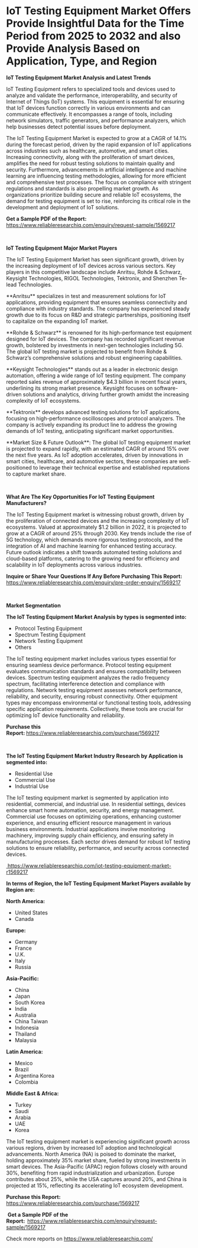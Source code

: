 <p><h1>IoT Testing Equipment Market Offers Provide Insightful Data for the Time Period from 2025 to 2032 and also Provide Analysis Based on Application, Type, and Region</h1></p><p><strong>IoT Testing Equipment Market Analysis and Latest Trends</strong></p>
<p><p>IoT Testing Equipment refers to specialized tools and devices used to analyze and validate the performance, interoperability, and security of Internet of Things (IoT) systems. This equipment is essential for ensuring that IoT devices function correctly in various environments and can communicate effectively. It encompasses a range of tools, including network simulators, traffic generators, and performance analyzers, which help businesses detect potential issues before deployment.</p><p>The IoT Testing Equipment Market is expected to grow at a CAGR of 14.1% during the forecast period, driven by the rapid expansion of IoT applications across industries such as healthcare, automotive, and smart cities. Increasing connectivity, along with the proliferation of smart devices, amplifies the need for robust testing solutions to maintain quality and security. Furthermore, advancements in artificial intelligence and machine learning are influencing testing methodologies, allowing for more efficient and comprehensive test processes. The focus on compliance with stringent regulations and standards is also propelling market growth. As organizations prioritize building secure and reliable IoT ecosystems, the demand for testing equipment is set to rise, reinforcing its critical role in the development and deployment of IoT solutions.</p></p>
<p><strong>Get a Sample PDF of the Report:&nbsp;</strong> <a href="https://www.reliableresearchiq.com/enquiry/request-sample/1569217?utm_campaign=2284&utm_medium=2&utm_source=Github&utm_content=ia&utm_term=09042025&utm_id=iot-testing-equipment">https://www.reliableresearchiq.com/enquiry/request-sample/1569217</a></p>
<p>&nbsp;</p>
<p><strong>IoT Testing Equipment Major Market Players</strong></p>
<p><p>The IoT Testing Equipment Market has seen significant growth, driven by the increasing deployment of IoT devices across various sectors. Key players in this competitive landscape include Anritsu, Rohde & Schwarz, Keysight Technologies, RIGOL Technologies, Tektronix, and Shenzhen Te-lead Technologies.</p><p>**Anritsu** specializes in test and measurement solutions for IoT applications, providing equipment that ensures seamless connectivity and compliance with industry standards. The company has experienced steady growth due to its focus on R&D and strategic partnerships, positioning itself to capitalize on the expanding IoT market.</p><p>**Rohde & Schwarz** is renowned for its high-performance test equipment designed for IoT devices. The company has recorded significant revenue growth, bolstered by investments in next-gen technologies including 5G. The global IoT testing market is projected to benefit from Rohde & Schwarz’s comprehensive solutions and robust engineering capabilities.</p><p>**Keysight Technologies** stands out as a leader in electronic design automation, offering a wide range of IoT testing equipment. The company reported sales revenue of approximately $4.3 billion in recent fiscal years, underlining its strong market presence. Keysight focuses on software-driven solutions and analytics, driving further growth amidst the increasing complexity of IoT ecosystems.</p><p>**Tektronix** develops advanced testing solutions for IoT applications, focusing on high-performance oscilloscopes and protocol analyzers. The company is actively expanding its product line to address the growing demands of IoT testing, anticipating significant market opportunities.</p><p>**Market Size & Future Outlook**: The global IoT testing equipment market is projected to expand rapidly, with an estimated CAGR of around 15% over the next five years. As IoT adoption accelerates, driven by innovations in smart cities, healthcare, and automotive sectors, these companies are well-positioned to leverage their technical expertise and established reputations to capture market share.</p></p>
<p>&nbsp;</p>
<p><strong>What Are The Key Opportunities For IoT Testing Equipment Manufacturers?</strong></p>
<p><p>The IoT Testing Equipment market is witnessing robust growth, driven by the proliferation of connected devices and the increasing complexity of IoT ecosystems. Valued at approximately $1.2 billion in 2022, it is projected to grow at a CAGR of around 25% through 2030. Key trends include the rise of 5G technology, which demands more rigorous testing protocols, and the integration of AI and machine learning for enhanced testing accuracy. Future outlook indicates a shift towards automated testing solutions and cloud-based platforms, catering to the growing need for efficiency and scalability in IoT deployments across various industries.</p></p>
<p><strong>Inquire or Share Your Questions If Any Before Purchasing This Report:</strong> <a href="https://www.reliableresearchiq.com/enquiry/pre-order-enquiry/1569217?utm_campaign=2284&utm_medium=2&utm_source=Github&utm_content=ia&utm_term=09042025&utm_id=iot-testing-equipment">https://www.reliableresearchiq.com/enquiry/pre-order-enquiry/1569217</a></p>
<p>&nbsp;</p>
<p><strong>Market Segmentation</strong></p>
<p><strong>The IoT Testing Equipment Market Analysis by types is segmented into:</strong></p>
<p><ul><li>Protocol Testing Equipment</li><li>Spectrum Testing Equipment</li><li>Network Testing Equipment</li><li>Others</li></ul></p>
<p><p>The IoT testing equipment market includes various types essential for ensuring seamless device performance. Protocol testing equipment evaluates communication standards and ensures compatibility between devices. Spectrum testing equipment analyzes the radio frequency spectrum, facilitating interference detection and compliance with regulations. Network testing equipment assesses network performance, reliability, and security, ensuring robust connectivity. Other equipment types may encompass environmental or functional testing tools, addressing specific application requirements. Collectively, these tools are crucial for optimizing IoT device functionality and reliability.</p></p>
<p><strong>Purchase this Report:&nbsp;</strong><a href="https://www.reliableresearchiq.com/purchase/1569217?utm_campaign=2284&utm_medium=2&utm_source=Github&utm_content=ia&utm_term=09042025&utm_id=iot-testing-equipment">https://www.reliableresearchiq.com/purchase/1569217</a></p>
<p>&nbsp;</p>
<p><strong>The IoT Testing Equipment Market Industry Research by Application is segmented into:</strong></p>
<p><ul><li>Residential Use</li><li>Commercial Use</li><li>Industrial Use</li></ul></p>
<p><p>The IoT testing equipment market is segmented by application into residential, commercial, and industrial use. In residential settings, devices enhance smart home automation, security, and energy management. Commercial use focuses on optimizing operations, enhancing customer experience, and ensuring efficient resource management in various business environments. Industrial applications involve monitoring machinery, improving supply chain efficiency, and ensuring safety in manufacturing processes. Each sector drives demand for robust IoT testing solutions to ensure reliability, performance, and security across connected devices.</p></p>
<p><a href="https://www.reliableresearchiq.com/iot-testing-equipment-market-r1569217?utm_campaign=2284&utm_medium=2&utm_source=Github&utm_content=ia&utm_term=09042025&utm_id=iot-testing-equipment">&nbsp;https://www.reliableresearchiq.com/iot-testing-equipment-market-r1569217</a></p>
<p><strong>In terms of Region, the IoT Testing Equipment Market Players available by Region are:</strong></p>
<p>
    <p> <strong> North America: </strong>
        <ul>
            <li>United States</li>
            <li>Canada</li>
        </ul>
        </p> 
    <p> <strong> Europe: </strong>
        <ul>
            <li>Germany</li>
            <li>France</li>
            <li>U.K.</li>
            <li>Italy</li>
            <li>Russia</li>
        </ul>
        </p> 
    <p> <strong> Asia-Pacific: </strong>
        <ul>
            <li>China</li>
            <li>Japan</li>
            <li>South Korea</li>
            <li>India</li>
            <li>Australia</li>
            <li>China Taiwan</li>
            <li>Indonesia</li>
            <li>Thailand</li>
            <li>Malaysia</li>
        </ul>
        </p> 
    <p> <strong> Latin America: </strong>
        <ul>
            <li>Mexico</li>
            <li>Brazil</li>
            <li>Argentina Korea</li>
            <li>Colombia</li>
        </ul>
        </p> 
    <p> <strong> Middle East & Africa: </strong>
        <ul>
            <li>Turkey</li>
            <li>Saudi</li>
            <li>Arabia</li>
            <li>UAE</li>
            <li>Korea</li>
        </ul>
    </p>
    </p>
<p><p>The IoT testing equipment market is experiencing significant growth across various regions, driven by increased IoT adoption and technological advancements. North America (NA) is poised to dominate the market, holding approximately 35% market share, fueled by strong investments in smart devices. The Asia-Pacific (APAC) region follows closely with around 30%, benefiting from rapid industrialization and urbanization. Europe contributes about 25%, while the USA captures around 20%, and China is projected at 15%, reflecting its accelerating IoT ecosystem development.</p></p>
<p><strong>Purchase this Report: </strong><a href="https://www.reliableresearchiq.com/purchase/1569217?utm_campaign=2284&utm_medium=2&utm_source=Github&utm_content=ia&utm_term=09042025&utm_id=iot-testing-equipment">https://www.reliableresearchiq.com/purchase/1569217</a></p>
<p>&nbsp;<strong>Get a Sample PDF of the Report:&nbsp;&nbsp;</strong><a href="https://www.reliableresearchiq.com/enquiry/request-sample/1569217?utm_campaign=2284&utm_medium=2&utm_source=Github&utm_content=ia&utm_term=09042025&utm_id=iot-testing-equipment">https://www.reliableresearchiq.com/enquiry/request-sample/1569217</a></p>
<p><strong></strong></p>
<p>Check more reports on <a href="https://www.reliableresearchiq.com/?utm_campaign=2284&utm_medium=2&utm_source=Github&utm_content=ia&utm_term=09042025&utm_id=iot-testing-equipment">https://www.reliableresearchiq.com/</a></p>